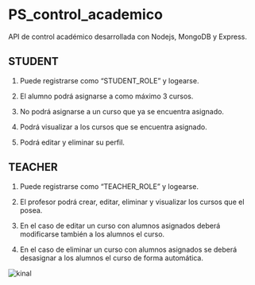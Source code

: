 
# PS_control_academico

API de control académico desarrollada con Nodejs, MongoDB y Express.

## STUDENT
1. Puede registrarse como “STUDENT_ROLE” y logearse.
2. El alumno podrá asignarse a como máximo 3 cursos.
3. No podrá asignarse a un curso que ya se encuentra asignado.

4. Podrá visualizar a los cursos que se encuentra asignado.
5. Podrá editar y eliminar su perfil. 

## TEACHER
1. Puede registrarse como “TEACHER_ROLE” y logearse.
2. El profesor podrá crear, editar, eliminar y visualizar los cursos que el posea.

3. En el caso de editar un curso con alumnos asignados deberá modificarse
también a los alumnos el curso.

4. En el caso de eliminar un curso con alumnos asignados se deberá
desasignar a los alumnos el curso de forma automática. 

![kinal](https://github.com/jchanquin-2022240/PS_control_academico/assets/112147678/47e01174-8839-4e7c-b6d6-bd4d96980297)

